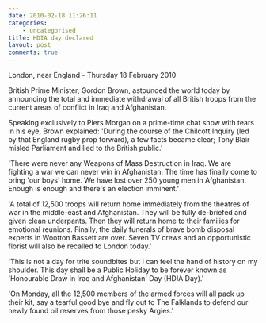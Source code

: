 ```yaml
---
date: 2010-02-18 11:26:11
categories:
    - uncategorised
title: HDIA day declared
layout: post
comments: true
---
```

London, near England - Thursday 18 February 2010

British Prime Minister,
Gordon Brown, astounded the world today by announcing the total and
immediate withdrawal of all British troops from the current areas of
conflict in Iraq and Afghanistan.

Speaking exclusively to Piers Morgan
on a prime-time chat show with tears in his eye, Brown explained:
'During the course of the Chilcott Inquiry (led by that England rugby
prop forward), a few facts became clear; Tony Blair misled Parliament
and lied to the British public.'

'There were never any Weapons of Mass
Destruction in Iraq. We are fighting a war we can never win in
Afghanistan. The time has finally come to bring 'our boys' home. We have
lost over 250 young men in Afghanistan. Enough is enough and there's an
election imminent.'

'A total of 12,500 troops will return home immediately from the
theatres of war in the middle-east and Afghanistan.  They will be
fully de-briefed and given clean underpants. Then they will return
home to their families for emotional reunions. Finally, the daily
funerals of brave bomb disposal experts in Wootton Bassett are over.
Seven TV crews and an opportunistic florist will also be recalled to
London today.'

'This is not a day for trite soundbites but I can feel the hand of
history on my shoulder. This day shall be a Public Holiday to be
forever known as 'Honourable Draw in Iraq and Afghanistan' Day (HDIA
Day).'

'On Monday, all the 12,500 members of the armed forces will all pack
up their kit, say a tearful good bye and fly out to The Falklands to
defend our newly found oil reserves from those pesky Argies.'
